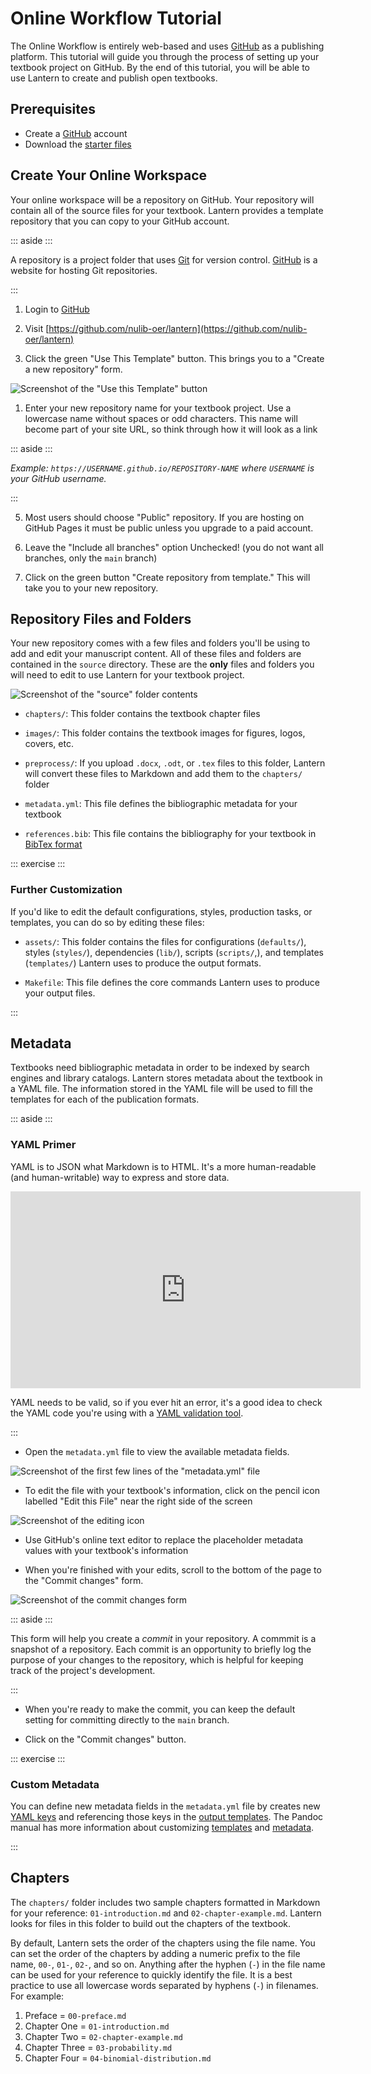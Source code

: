 # Online Workflow Tutorial

The Online Workflow is entirely web-based and uses [GitHub](https://github.com) as a publishing platform. This tutorial will guide you through the process of setting up your textbook project on GitHub. By the end of this tutorial, you will be able to use Lantern to create and publish open textbooks.

## Prerequisites

- Create a [GitHub](https://github.com) account
- Download the [starter files](https://drive.google.com/drive/folders/1Fl__DhDXDFyoPmwX0CHpfj10qhOY3t0k?usp=sharing)

## Create Your Online Workspace

Your online workspace will be a repository on GitHub. Your repository will contain all of the source files for your textbook. Lantern provides a template repository that you can copy to your GitHub account.

::: aside :::

A repository is a project folder that uses [Git](https://git-scm.com/) for version control. [GitHub](https://github.com) is a website for hosting Git repositories.

:::

1. Login to [GitHub](https://github.com)

1. Visit [https://github.com/nulib-oer/lantern](https://github.com/nulib-oer/lantern)

1. Click the green "Use This Template" button. This brings you to a "Create a new repository" form. 

![Screenshot of the "Use this Template" button](use-this-template.png)

1. Enter your new repository name for your textbook project. Use a lowercase name without spaces or odd characters. This name will become part of your site URL, so think through how it will look as a link 

::: aside :::

_Example: `https://USERNAME.github.io/REPOSITORY-NAME` where `USERNAME` is your GitHub username._

:::

5. Most users should choose "Public" repository. If you are hosting on GitHub Pages it must be public unless you upgrade to a paid account.

1. Leave the "Include all branches" option Unchecked! (you do not want all branches, only the `main` branch)
   
1. Click on the green button "Create repository from template." This will take you to your new repository.

## Repository Files and Folders

Your new repository comes with a few files and folders you'll be using to add and edit your manuscript content. All of these files and folders are contained in the `source` directory. These are the **only** files and folders you will need to edit to use Lantern for your textbook project.

![Screenshot of the "source" folder contents](source-directory.png)

- `chapters/`: This folder contains the textbook chapter files

- `images/`: This folder contains the textbook images for figures, logos, covers, etc.

- `preprocess/`: If you upload `.docx`, `.odt`, or `.tex` files to this folder, Lantern will convert these files to Markdown and add them to the `chapters/` folder

- `metadata.yml`: This file defines the bibliographic metadata for your textbook

- `references.bib`: This file contains the bibliography for your textbook in [BibTex format](http://www.bibtex.org/Format/)

::: exercise :::

### Further Customization

If you'd like to edit the default configurations, styles, production tasks, or templates, you can do so by editing these files:

- `assets/`: This folder contains the files for configurations (`defaults/`), styles (`styles/`), dependencies (`lib/`), scripts (`scripts/`,), and templates (`templates/`) Lantern uses to produce the output formats. 

- `Makefile`: This file defines the core commands Lantern uses to produce your output files.

:::

## Metadata

Textbooks need bibliographic metadata in order to be indexed by search engines and library catalogs. Lantern stores metadata about the textbook in a YAML file. The information stored in the YAML file will be used to fill the templates for each of the publication formats. 

::: aside :::

### YAML Primer

YAML is to JSON what Markdown is to HTML. It's a more human-readable (and human-writable) way to express and store data. 

<iframe width="560" height="315" src="https://www.youtube-nocookie.com/embed/cdLNKUoMc6c" title="YouTube video player" frameborder="0" allow="accelerometer; autoplay; clipboard-write; encrypted-media; gyroscope; picture-in-picture" allowfullscreen></iframe>

YAML needs to be valid, so if you ever hit an error, it's a good idea to check the YAML code you're using with a [YAML validation tool](https://jsonformatter.org/yaml-validator). 

:::

- Open the `metadata.yml` file to view the available metadata fields.

![Screenshot of the first few lines of the "metadata.yml" file](metadata.png)

- To edit the file with your textbook's information, click on the pencil icon labelled "Edit this File" near the right side of the screen

![Screenshot of the editing icon](edit-this-file.png)

- Use GitHub's online text editor to replace the placeholder metadata values with your textbook's information 

- When you're finished with your edits, scroll to the bottom of the page to the "Commit changes" form. 

![Screenshot of the commit changes form](commit.png)

::: aside :::

This form will help you create a _commit_ in your repository. A commmit is a snapshot of a repository. Each commit is an opportunity to briefly log the purpose of your changes to the repository, which is helpful for keeping track of the project's development.

:::

- When you're ready to make the commit, you can keep the default setting for committing directly to the `main` branch. 

- Click on the "Commit changes" button.

::: exercise :::

### Custom Metadata

You can define new metadata fields in the `metadata.yml` file by creates new [YAML keys](https://learnxinyminutes.com/docs/yaml/) and referencing those keys in the [output templates](https://github.com/nulib-oer/lantern/tree/main/assets/templates). The Pandoc manual has more information about customizing [templates](https://pandoc.org/MANUAL.html#templates) and [metadata](https://pandoc.org/MANUAL.html#metadata-variables).  

:::

## Chapters

The `chapters/` folder includes two sample chapters formatted in Markdown for your reference: `01-introduction.md` and `02-chapter-example.md`. Lantern looks for files in this folder to build out the chapters of the textbook. 

By default, Lantern sets the order of the chapters using the file name. You can set the order of the chapters by adding a numeric prefix to the file name, `00-`, `01-`, `02-`, and so on. Anything after the hyphen (`-`) in the file name can be used for your reference to quickly identify the file. It is a best practice to use all lowercase words separated by hyphens (`-`) in filenames. For example:

1. Preface = `00-preface.md`
1. Chapter One = `01-introduction.md`
1. Chapter Two = `02-chapter-example.md`
1. Chapter Three = `03-probability.md`
1. Chapter Four = `04-binomial-distribution.md`